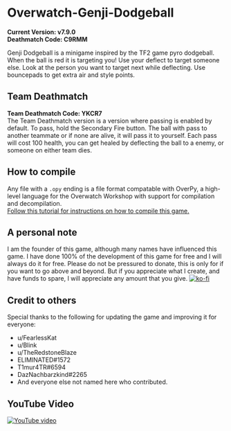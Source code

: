 # Overwatch-Genji-Dodgeball
**Current Version: v7.9.0**  
**Deathmatch Code: C9RMM**

Genji Dodgeball is a minigame inspired by the TF2 game pyro dodgeball.
When the ball is red it is targeting you! Use your deflect to target someone else. Look at the person you want to target next while deflecting. Use bouncepads to get extra air and style points.

## Team Deathmatch  
**Team Deathmatch Code: YKCR7**  
The Team Deathmatch version is a version where passing is enabled by default. To pass, hold the Secondary Fire button. The ball with pass to another teammate or if none are alive, it will pass it to yourself. Each pass will cost 100 health, you can get healed by deflecting the ball to a enemy, or someone on either team dies.  

## How to compile  
Any file with a `.opy` ending is a file format compatable with OverPy, a high-level language for the Overwatch Workshop with support for compilation and decompilation.  
[Follow this tutorial for instructions on how to compile this game.](https://github.com/Zezombye/overpy/wiki/General-usage)

## A personal note
I am the founder of this game, although many names have influenced this game.
I have done 100% of the development of this game for free and I will always do it for free. Please do not be pressured to donate, this is only for if you want to go above and beyond. But if you appreciate what I create, and have funds to spare, I will appreciate any amount that you give.
[![ko-fi](https://ko-fi.com/img/githubbutton_sm.svg)](https://ko-fi.com/Q5Q64CGIL)  

## Credit to others
Special thanks to the following for updating the game and improving it for everyone:
- u/FearlessKat
- u/Blink
- u/TheRedstoneBlaze
- ELIMINATED#1572
- T1mur4TR#6594
- DazNachbarzkind#2265
- And everyone else not named here who contributed.

## YouTube Video
[![YouTube video](http://img.youtube.com/vi/mQmDIZGKKR8/0.jpg)](http://www.youtube.com/watch?v=mQmDIZGKKR8)
